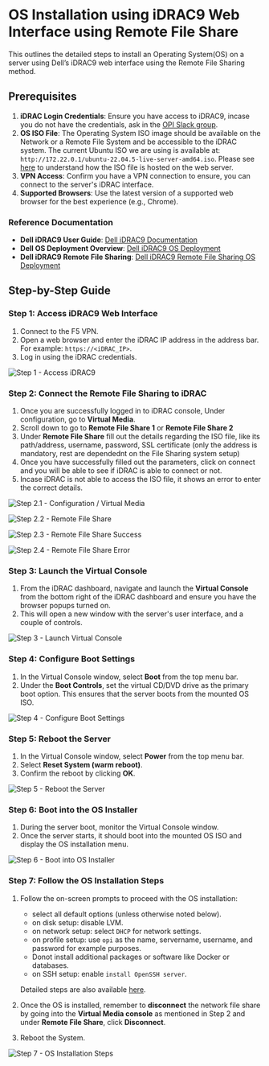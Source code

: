 # OS Installation using iDRAC9 Web Interface using Remote File Share

This outlines the detailed steps to install an Operating System(OS) on a server using Dell’s iDRAC9 web interface using the Remote File Sharing method.

## Prerequisites

1. **iDRAC Login Credentials**: Ensure you have access to iDRAC9, incase you do not have the credentials, ask in the [OPI Slack group](https://join.slack.com/t/opi-project/shared_invite/zt-1ctqtrgkz-WJZrcVPp3P1ACZWjpZP2KQ).
2. **OS ISO File**: The Operating System ISO image should be available on the Network or a Remote File System and be accessible to the iDRAC system. The current Ubuntu ISO we are using is available at: `http://172.22.0.1/ubuntu-22.04.5-live-server-amd64.iso`. Please see [here](hosting_files_on_webserver.md) to understand how the ISO file is hosted on the web server.
3. **VPN Access**: Confirm you have a VPN connection to ensure, you can connect to the server's iDRAC interface.
4. **Supported Browsers**: Use the latest version of a supported web browser for the best experience (e.g., Chrome).

### Reference Documentation

- **Dell iDRAC9 User Guide**: [Dell iDRAC9 Documentation](https://dl.dell.com/topicspdf/44010ug_en-us.pdf)
- **Dell OS Deployment Overview**: [Dell iDRAC9 OS Deployment](https://www.dell.com/support/kbdoc/en-us/000130160/how-to-install-the-operating-system-on-a-dell-poweredge-server-os-deployment)
- **Dell iDRAC9 Remote File Sharing**: [Dell iDRAC9 Remote File Sharing OS Deployment](9_3.36.36.36_ug/deploying-operating-system-using-remote-file-share?guid=guid-fc3ef4b3-061f-44cf-b1a0-67861c7c1928&lang=en-us)

## Step-by-Step Guide

### Step 1: Access iDRAC9 Web Interface

1. Connect to the F5 VPN.
2. Open a web browser and enter the iDRAC IP address in the address bar. For example: `https://<iDRAC_IP>`.
3. Log in using the iDRAC credentials.

![Step 1 - Access iDRAC9](./images/os-install/dell/Login.png)

### Step 2: Connect the Remote File Sharing to iDRAC

1. Once you are successfully logged in to iDRAC console, Under configuration, go to **Virtual Media**.
2. Scroll down to go to **Remote File Share 1** or **Remote File Share 2**
3. Under **Remote File Share** fill out the details regarding the ISO file, like its path/address, username, password, SSL certificate (only the address is mandatory, rest are dependednt on the File Sharing system setup)
4. Once you have successfully filled out the parameters, click on connect and you will be able to see if iDRAC is able to connect or not.
5. Incase iDRAC is not able to access the ISO file, it shows an error to enter the correct details.

![Step 2.1 - Configuration / Virtual Media](./images/os-install/dell/VirtualMediaConsole.png)

![Step 2.2 - Remote File Share](./images/os-install/dell/RemoteShare.png)

![Step 2.3 - Remote File Share Success](./images/os-install/dell/RemoteSuccess.png)

![Step 2.4 - Remote File Share Error](./images/os-install/dell/RemoteError.png)

### Step 3: Launch the Virtual Console

1. From the iDRAC dashboard, navigate and launch the **Virtual Console** from the bottom right of the iDRAC dashboard and ensure you have the browser popups turned on.
2. This will open a new window with the server's user interface, and a couple of controls.

![Step 3 - Launch Virtual Console](./images/os-install/dell/Console.png)

### Step 4: Configure Boot Settings

1. In the Virtual Console window, select **Boot** from the top menu bar.
2. Under the **Boot Controls**, set the virtual CD/DVD drive as the primary boot option. This ensures that the server boots from the mounted OS ISO.

![Step 4 - Configure Boot Settings](./images/os-install/dell/BootOrder.png)

### Step 5: Reboot the Server

1. In the Virtual Console window, select **Power** from the top menu bar.
2. Select **Reset System (warm reboot)**.
3. Confirm the reboot by clicking **OK**.

![Step 5 - Reboot the Server](./images/os-install/dell/Reboot.png)

### Step 6: Boot into the OS Installer

1. During the server boot, monitor the Virtual Console window.
2. Once the server starts, it should boot into the mounted OS ISO and display the OS installation menu.

![Step 6 - Boot into OS Installer](./images/os-install/dell/OSBoot.png)

### Step 7: Follow the OS Installation Steps

1. Follow the on-screen prompts to proceed with the OS installation:

   - select all default options (unless otherwise noted below).
   - on disk setup: disable LVM.
   - on network setup: select `DHCP` for network settings.
   - on profile setup: use `opi` as the name, servername, username, and password for example purposes.
   - Donot install additional packages or software like Docker or databases.
   - on SSH setup: enable `install OpenSSH server`.

   Detailed steps are also available [here](https://github.com/opiproject/lab/blob/main/server-setup.md).

2. Once the OS is installed, remember to **disconnect** the network file share by going into the **Virtual Media console** as mentioned in Step 2 and under **Remote File Share**, click **Disconnect**.
3. Reboot the System.

![Step 7 - OS Installation Steps](./images/os-install/dell/Installation.png)
